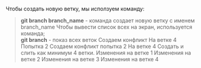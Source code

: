 Чтобы создать новую ветку, мы исползуем команду:  
> **git branch branch_name** - команда создает новую ветку с именем branch_name
Чтобы вывести список всех на экран, используется команда;  
> **git branch** - показ всех веток
Создаем конфликт
На ветке 4 Попытка 2
Создаем конфликт попытка 2
На ветке 4
Создать и слить как минимум 4 ветки.
Изменения на ветке 1
Изменения на ветке 2
Изменения на ветке 3
Изменения на ветке 4